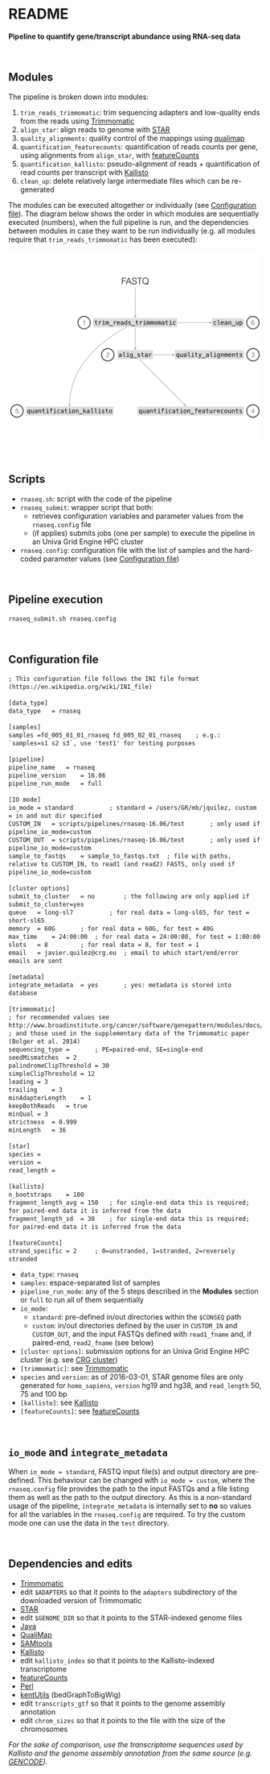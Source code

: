 # README

**Pipeline to quantify gene/transcript abundance using RNA-seq data**


<br>

## Modules


The pipeline is broken down into modules:

1. `trim_reads_trimmomatic`: trim sequencing adapters and low-quality ends from the reads using [Trimmomatic](http://www.usadellab.org/cms/?page=trimmomatic)
2. `align_star`: align reads to genome with [STAR](https://github.com/alexdobin/STAR)
3. `quality_alignments`: quality control of the mappings using [qualimap](http://qualimap.bioinfo.cipf.es/)
4. `quantification_featurecounts`: quantification of reads counts per gene, using alignments from `align_star`, with [featureCounts](http://bioinf.wehi.edu.au/featureCounts/)
5. `quantification_kallisto`: pseudo-alignment of reads + quantification of read counts per transcript with [Kallisto](http://pachterlab.github.io/kallisto/)
6. `clean_up`: delete relatively large intermediate files which can be re-generated

The modules can be executed altogether or individually (see [Configuration file](##configuration-file)). The diagram below shows the order in which modules are sequentially executed (numbers), when the full pipeline is run, and the dependencies between modules in case they want to be run individually (e.g. all modules require that `trim_reads_trimmomatic` has been executed):

![rnaseq-16.04](https://github.com/4DGenome/conseq/blob/master/docs/figures_github_repo/rnaseq-16.04/rnaseq-16.04.001.png)


<br>

## Scripts

- `rnaseq.sh`: script with the code of the pipeline
- `rnaseq_submit`: wrapper script that both:
	- retrieves configuration variables and parameter values from the `rnaseq.config` file
	- (if applies) submits jobs (one per sample) to execute the pipeline in an Univa Grid Engine HPC cluster 
- `rnaseq.config`: configuration file with the list of samples and the hard-coded parameter values (see [Configuration file](##configuration-file))


<br>

## Pipeline execution

```
rnaseq_submit.sh rnaseq.config
```


<br>

## Configuration file


```
; This configuration file follows the INI file format (https://en.wikipedia.org/wiki/INI_file)

[data_type]
data_type	= rnaseq

[samples]
samples	=fd_005_01_01_rnaseq fd_005_02_01_rnaseq 	; e.g.: `samples=s1 s2 s3`, use 'test1' for testing purposes

[pipeline]
pipeline_name	= rnaseq
pipeline_version	= 16.06
pipeline_run_mode	= full

[IO mode]
io_mode	= standard			; standard = /users/GR/mb/jquilez, custom = in and out dir specified
CUSTOM_IN	= scripts/pipelines/rnaseq-16.06/test 		; only used if pipeline_io_mode=custom
CUSTOM_OUT	= scripts/pipelines/rnaseq-16.06/test		; only used if pipeline_io_mode=custom
sample_to_fastqs	= sample_to_fastqs.txt	; file with paths, relative to CUSTOM_IN, to read1 (and read2) FASTS, only used if pipeline_io_mode=custom

[cluster options]
submit_to_cluster	= no		; the following are only applied if submit_to_cluster=yes
queue	= long-sl7			; for real data = long-sl65, for test = short-sl65
memory	= 60G		; for real data = 60G, for test = 40G
max_time	= 24:00:00 	; for real data = 24:00:00, for test = 1:00:00
slots	= 8 		; for real data = 8, for test = 1
email	= javier.quilez@crg.eu	; email to which start/end/error emails are sent

[metadata]
integrate_metadata	= yes		; yes: metadata is stored into database

[trimmomatic]
; for recommended values see http://www.broadinstitute.org/cancer/software/genepattern/modules/docs/Trimmomatic/
; and those used in the supplementary data of the Trimmomatic paper (Bolger et al. 2014)
sequencing_type	= 		; PE=paired-end, SE=single-end
seedMismatches	= 2
palindromeClipThreshold	= 30
simpleClipThreshold	= 12
leading	= 3
trailing	= 3
minAdapterLength	= 1
keepBothReads	= true
minQual	= 3
strictness	= 0.999
minLength	= 36

[star]
species	= 
version	= 
read_length	= 

[kallisto]
n_bootstraps	= 100
fragment_length_avg	= 150	; for single-end data this is required; for paired-end data it is inferred from the data
fragment_length_sd	= 30	; for single-end data this is required; for paired-end data it is inferred from the data

[featureCounts]
strand_specific	= 2 	; 0=unstranded, 1=stranded, 2=reversely stranded
```

- `data_type`: `rnaseq`
- `samples`: espace-separated list of samples
- `pipeline_run_mode`: any of the 5 steps described in the **Modules** section or `full` to run all of them sequentially
- `io_mode`:
	- `standard`: pre-defined in/out directories within the `$CONSEQ` path
	- `custom`:	in/out directories defined by the user in `CUSTOM_IN` and `CUSTOM_OUT`, and the input FASTQs defined with `read1_fname` and, if paired-end, `read2_fname` (see below)
- `[cluster options]`: submission options for an Univa Grid Engine HPC cluster (e.g. see [CRG cluster](http://www.linux.crg.es/index.php/Main_Page))
- `[trimmomatic]`: see [Trimmomatic](http://www.usadellab.org/cms/?page=trimmomatic)
- `species` and `version`: as of 2016-03-01, STAR genome files are only generated for `homo_sapiens`, `version` hg19 and hg38, and `read_length` 50, 75 and 100 bp
- `[kallisto]`: see [Kallisto](http://pachterlab.github.io/kallisto/)
- `[featureCounts]`: see [featureCounts](http://bioinf.wehi.edu.au/featureCounts/)


<br>

## `io_mode` and `integrate_metadata`

When `io_mode = standard`, FASTQ input file(s) and output directory are pre-defined. This behaviour can be changed with `io_mode = custom`, where the `rnaseq.config` file provides the path to the input FASTQs and a file listing them as well as the path to the output directory. As this is a non-standard usage of the pipeline, `integrate_metadata` is internally set to **no** so values for all the variables in the `rnaseq.config` are required. To try the custom mode one can use the data in the `test` directory.


<br>

## Dependencies and edits

- [Trimmomatic](http://www.usadellab.org/cms/?page=trimmomatic)
- edit `$ADAPTERS` so that it points to the `adapters` subdirectory of the downloaded version of Trimmomatic
- [STAR](https://github.com/alexdobin/STAR)
- edit `$GENOME_DIR` so that it points to the STAR-indexed genome files
- [Java](https://www.java.com/en/)
- [QualiMap](http://qualimap.bioinfo.cipf.es/)
- [SAMtools](http://samtools.sourceforge.net/)
- [Kallisto](http://pachterlab.github.io/kallisto/)
- edit `kallisto_index` so that it points to the Kallisto-indexed transcriptome
- [featureCounts](http://bioinf.wehi.edu.au/featureCounts/)
- [Perl](https://www.perl.org/)
- [kentUtils](https://github.com/ENCODE-DCC/kentUtils) (bedGraphToBigWig)
- edit `transcripts_gtf` so that it points to the genome assembly annotation
- edit `chrom_sizes` so that it points to the file with the size of the chromosomes

*For the sake of comparison, use the transcriptome sequences used by Kallisto and the genome assembly annotation from the same source (e.g. [GENCODE](http://www.gencodegenes.org/)).*